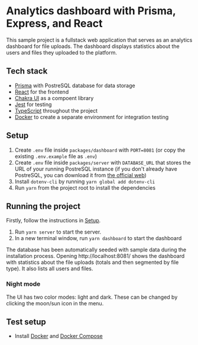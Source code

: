 # Analytics dashboard with Prisma, Express, and React

This sample project is a fullstack web application that serves as an analytics dashboard for file uploads. The dashboard displays statistics about the users and files they uploaded to the platform.

## Tech stack
* [Prisma](https://www.prisma.io/) with PostreSQL database for data storage
* [React](https://reactjs.org/) for the frontend
* [Chakra UI](https://chakra-ui.com/) as a compoent library
* [Jest](https://jestjs.io/) for testing
* [TypeScript](https://www.typescriptlang.org/) throughout the project
* [Docker](https://www.docker.com/) to create a separate environment for integration testing

## Setup
1. Create `.env` file inside `packages/dashboard` with `PORT=8081`  (or copy the existing `.env.example` file as `.env`)
2. Create `.env` file inside `packages/server` with `DATABASE_URL` that stores the URL of your running PostreSQL instance (if you don't already have PostreSQL, you can download it from [the official web](https://www.postgresql.org/download/))
3. Install `dotenv-cli` by running `yarn global add dotenv-cli`
4. Run `yarn` from the project root to install the dependencies


## Running the project
Firstly, follow the instructions in [Setup](#setup).
1. Run `yarn server` to start the server.
2. In a new terminal window, run `yarn dashboard` to start the dashboard

The database has been automatically seeded with sample data during the installation process. Opening http://localhost:8081/ shows the dashboard with statistics about the file uploads (totals and then segmented by file type). It also lists all users and files.

### Night mode
The UI has two color modes: light and dark. These can be changed by clicking the moon/sun icon in the menu.

## Test setup
* Install [Docker](https://docs.docker.com/get-docker/) and [Docker Compose](https://docs.docker.com/compose/install/)
